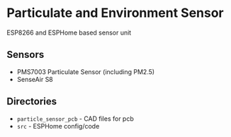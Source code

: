 # Particulate and Environment Sensor

ESP8266 and ESPHome based sensor unit

## Sensors

- PMS7003 Particulate Sensor (including PM2.5)
- SenseAir S8

## Directories

- `particle_sensor_pcb` - CAD files for pcb
- `src` - ESPHome config/code

